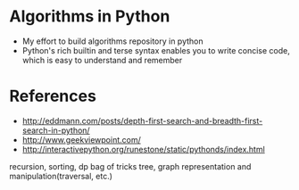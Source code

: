 Algorithms in Python
==========================
- My effort to build algorithms repository in python
- Python's rich builtin and terse syntax enables you to write concise code, which is easy to understand and remember


References
==========
- http://eddmann.com/posts/depth-first-search-and-breadth-first-search-in-python/
- http://www.geekviewpoint.com/
- http://interactivepython.org/runestone/static/pythonds/index.html

recursion, sorting, dp bag of tricks
tree, graph representation and manipulation(traversal, etc.)